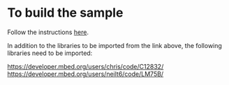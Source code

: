 # To build the sample

Follow the instructions [here](https://github.com/Azure/azure-iot-sdks/blob/master/c/doc/run_sample_on_freescale_k64f_mbed.md).

In addition to the libraries to be imported from the link above, the following libraries need to be imported:

https://developer.mbed.org/users/chris/code/C12832/ 
https://developer.mbed.org/users/neilt6/code/LM75B/
